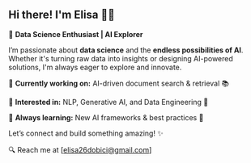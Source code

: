 ##  Hi there! I'm Elisa 👩‍💻

🚀 **Data Science Enthusiast | AI Explorer**  

I’m passionate about **data science** and the **endless possibilities of AI**. Whether it's turning raw data into insights or designing AI-powered solutions, I'm always eager to explore and innovate.  

🔹 **Currently working on:** AI-driven document search & retrieval 📚

🔹 **Interested in:** NLP, Generative AI, and Data Engineering 🤖

🔹 **Always learning:** New AI frameworks & best practices 🧠

Let’s connect and build something amazing! ✨ 

🔍 Reach me at [elisa26dobici@gmail.com] 
